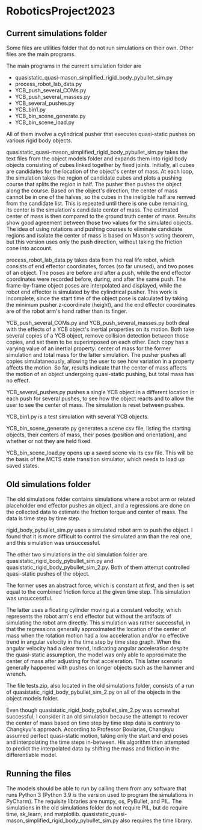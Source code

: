 # RoboticsProject2023

## Current simulations folder

Some files are utilities folder that do not run simulations on their own. Other files are the main programs.

The main programs in the current simulation folder are

- quasistatic_quasi-mason_simplified_rigid_body_pybullet_sim.py
- process_robot_lab_data.py
- YCB_push_several_COMs.py
- YCB_push_several_masses.py
- YCB_several_pushes.py
- YCB_bin1.py
- YCB_bin_scene_generate.py
- YCB_bin_scene_load.py

All of them involve a cylindrical pusher that executes quasi-static pushes on various rigid body objects.

quasistatic_quasi-mason_simplified_rigid_body_pybullet_sim.py takes the text files from the object models folder and expands them into rigid body objects consisting of cubes linked together by fixed joints. Initially, all cubes are candidates for the location of the object's center of mass. At each loop, the simulation takes the region of candidate cubes and plots a pushing course that splits the region in half. The pusher then pushes the object along the course. Based on the object's direction, the center of mass cannot be in one of the halves, so the cubes in the ineligible half are remved from the candidate list. This is repeated until there is one cube remaining, its center is the simulation's candidate center of mass. The estimated center of mass is then compared to the ground truth center of mass. Results show good agreement between those two values for the simulated objects. The idea of using rotations and pushing courses to eliminate candidate regions and isolate the center of mass is based on Mason's voting theorem, but this version uses only the push direction, without taking the friction cone into account.

process_robot_lab_data.py takes data from the real life robot, which consists of end effector coordinates, forces (so far unused), and two poses of an object. The poses are before and after a push, while the end effector coordinates were recorded before, during, and after the same push. The frame-by-frame object poses are interpolated and displayed, while the robot end effector is simulated by the cylindrical pusher. This work is incomplete, since the start time of the object pose is calculated by taking the minimum pusher z-coordinate (height), and the end effector coordinates are of the robot arm's hand rather than its finger.

YCB_push_several_COMs.py and YCB_push_several_masses.py both deal with the effects of a YCB object's inertial properties on its motion. Both take several copies of a YCB object, remove collision detection between those copies, and set them to be superimposed on each other. Each copy has a varying value of an inertial property: center of mass for the former simulation and total mass for the latter simulation. The pusher pushes all copies simulataneously, allowing the user to see how variation in a property affects the motion. So far, results indicate that the center of mass affects the motion of an object undergoing quasi-static pushing, but total mass has no effect. 

YCB_several_pushes.py pushes a single YCB object in a different location in each push for several pushes, to see how the object reacts and to allow the user to see the center of mass. The simulation is reset between pushes.

YCB_bin1.py is a test simulation with several YCB objects.

YCB_bin_scene_generate.py generates a scene csv file, listing the starting objects, their centers of mass, their poses (position and orientation), and whether or not they are held fixed.

YCB_bin_scene_load.py opens up a saved scene via its csv file. This will be the basis of the MCTS state transition simulator, which needs to load up saved states.



## Old simulations folder

The old simulations folder contains simulations where a robot arm or related placeholder end effector pushes an object, and a regressions are done on the collected data to estimate the friction torque and center of mass. The data is time step by time step.

rigid_body_pybullet_sim.py uses a simulated robot arm to push the object. I found that it is more difficult to control the simulated arm than the real one, and this simulation was unsuccessful.

The other two simulations in the old simulation folder are quasistatic_rigid_body_pybullet_sim.py and quasistatic_rigid_body_pybullet_sim_2.py. Both of them attempt controlled quasi-static pushes of the object.

The former uses an abstract force, which is constant at first, and then is set equal to the combined friction force at the given time step. This simulation was unsuccessful.

The latter uses a floating cylinder moving at a constant velocity, which represents the robot arm's end effector but without the artifacts of simulating the robot arm directly. This simulation was rather successful, in that the regressions generally approximated the location of the center of mass when the rotation motion had a low acceleration and/or no effective trend in angular velocity in the time step by time step graph. When the angular velocity had a clear trend, indicating angular acceleration despite the quasi-static assumption, the model was only able to approximate the center of mass after adjusting for that acceleration. This latter scenario generally happened with pushes on longer objects such as the hammer and wrench.

The file tests.zip, also located in the old simulations folder, consists of a run of quasistatic_rigid_body_pybullet_sim_2.py on all of the objects in the object models folder.

Even though quasistatic_rigid_body_pybullet_sim_2.py was somewhat successful, I consider it an old simulation because the attempt to recover the center of mass based on time step by time step data is contrary to Changkyu's approach. According to Professor Boularias, Changkyu assumed perfect quasi-static motion, taking only the start and end poses and interpolating the time steps in-between. His algorithm then attempted to predict the interpolated data by shifting the mass and friction in the differentiable model.



## Running the files

The models should be able to run by calling them from any software that runs Python 3 (Python 3.9 is the version used to program the simulations in PyCharm). The requisite libraries are numpy, os, PyBullet, and PIL. The simulations in the old simulations folder do not require PIL, but do require time, sk_learn, and matplotlib. quasistatic_quasi-mason_simplified_rigid_body_pybullet_sim.py also requires the time library.
